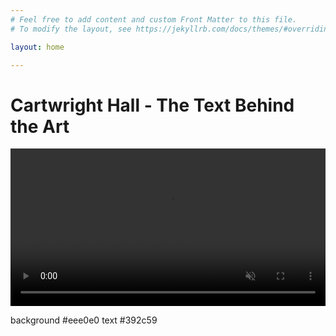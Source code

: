 ```yaml
---
# Feel free to add content and custom Front Matter to this file.
# To modify the layout, see https://jekyllrb.com/docs/themes/#overriding-theme-defaults

layout: home

---
```


# Cartwright Hall - The Text Behind the Art
<video autoplay muted="TRUE" width="100%" src="/images/bhc-animated.mp4">Animated BHC Logo</video>

background #eee0e0
text #392c59



